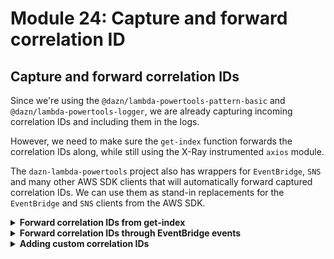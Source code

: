 # Module 24: Capture and forward correlation ID

## Capture and forward correlation IDs

Since we're using the `@dazn/lambda-powertools-pattern-basic` and `@dazn/lambda-powertools-logger`, we are already capturing incoming correlation IDs and including them in the logs.

However, we need to make sure the `get-index` function forwards the correlation IDs along, while still using the X-Ray instrumented `axios` module.

The `dazn-lambda-powertools` project also has wrappers for `EventBridge`, `SNS` and many other AWS SDK clients that will automatically forward captured correlation IDs. We can use them as stand-in replacements for the `EventBridge` and `SNS` clients from the AWS SDK.

<details>
<summary><b>Forward correlation IDs from get-index</b></summary><p>

You can access the auto-captured correlation IDs using the `@dazn/lambda-powertools-correlation-ids` package. From here, we can include them as HTTP headers.

1. At the project root, run `npm install --save @dazn/lambda-powertools-correlation-ids`.

2. Open `functions/get-index.js` and require the `@dazn/lambda-powertools-correlation-ids` module (at the top of the file).

```javascript
const CorrelationIds = require('@dazn/lambda-powertools-correlation-ids')
```

3. Staying in `functions/get-index.js`, on ln 32, replace

```javascript
const httpReq = http.get(restaurantsApiRoot, {
  headers: opts.headers
})
```

with the following:

```javascript
const httpReq = http.get(restaurantsApiRoot, {
  headers: Object.assign({}, opts.headers, CorrelationIds.get())
})
```

This adds the correlation IDs (that has been automatically extracted and captured from the invocation event) to the HTTP headers.

These changes are enough to ensure correlation IDs are included in the HTTP headers in the request to the `GET /restaurants` endpoint.

On the other side of the HTTP request, the `get-restaurants` function would extract them and include them in its logs. You don't need to do anything yourself, as the `@dazn/lambda-powertools-pattern-basic` wrapper would extract the correlation IDs out for you.

4. Open `tests/steps/when.js` and modify the `viaHandler` method so that `context` is initialized with a `awsRequestId`, e.g.

`const context = { awsRequestId: 'test' }`

This will be used to initialize the correlation ID with and you'll see it in the logs when you run the test (pay attention to the `x-correlation-id` field in the log messages)

`npm run test`

```
 PASS  tests/test_cases/notify-restaurant.tests.js
 PASS  tests/test_cases/get-restaurants.tests.js
 PASS  tests/test_cases/get-index.tests.js
 PASS  tests/test_cases/place-order.tests.js
 PASS  tests/test_cases/search-restaurants.tests.js
  ● Console

    console.info functions/search-restaurants.js:33
      this is a new secret
    console.debug node_modules/@dazn/lambda-powertools-logger/index.js:82
      {"message":"finding restaurants with theme...","count":"8","theme":"cartoon","awsRegion":"us-east-1","awsRequestId":"test","x-correlation-id":"test","debug-log-enabled":"true","call-chain-length":1,"level":20,"sLevel":"DEBUG"}
    console.debug node_modules/@dazn/lambda-powertools-logger/index.js:82
      {"message":"found restaurants","count":4,"awsRegion":"us-east-1","awsRequestId":"test","x-correlation-id":"test","debug-log-enabled":"true","call-chain-length":1,"level":20,"sLevel":"DEBUG"}


Test Suites: 5 passed, 5 total
Tests:       7 passed, 7 total
Snapshots:   0 total
Time:        4.283s
```

5. Redeploy the project.

`npx sls deploy`

6. Once the deployment is done, load the page. And then open the X-Ray console to make sure that the X-Ray tracing is still working.

7. Open the CloudWatch console to check the logs for both `get-index` and `get-restaurants`. You should see that the same correlation ID is included in both logs.

![](/images/mod24-001.png)

![](/images/mod24-002.png)

</p></details>

<details>
<summary><b>Forward correlation IDs through EventBridge events</b></summary><p>

The `dazn-lambda-powertools` suite has a number of like-for-like replacement packages for AWS SDK clients that can automatically forward correlation IDs that has been captured by the wrapper.

So, to forward correlation IDs from the `place-order` function onto `notify-restaurant` through EventBridge, we need to use the `@dazn/lambda-powertools-eventbridge-client` NPM package.

1. Install the `@dazn/lambda-powertools-eventbridge-client`

`npm install @dazn/lambda-powertools-eventbridge-client`

2. Open `functions/place-order.js` file, replace

```javascript
const eventBridge = XRay.captureAWSClient(new EventBridge())
```

with this:

```javascript
const eventBridge = XRay.captureAWSClient(require('@dazn/lambda-powertools-eventbridge-client'))
```

You can also remove this line too, since we no longer need it:

```javascript
const EventBridge = require('aws-sdk/clients/eventbridge')
```

3. Repeat step 2 for `functions/notify-restaurant.js`

4. Redeploy

`npx sls deploy`

and place a few orders, and then check the logs for `place-order` and `notify-restaurant`. You should see on a few occassions (remember, debug logs are sampled at 10%) that debug logs are enabled on the whole transaction and that both functions have the same `x-correlation-id`.

e.g. in the `place-order` function:
![](/images/mod24-003.png)

the same `x-correlation-id` is recorded in `notify-restaurant` function, and note the decision to enable debug logging is passed along
![](/images/mod24-004.png)

4. Also, check out [**this repo**](https://github.com/theburningmonk/lambda-distributed-tracing-demo/tree/master/lambda-powertools) to see a more comprehensive demo of how you can auto-extract and forward correlation IDs through a variety of different event sources with the dazn-lambda-powertools.

</p></details>

<details>
<summary><b>Adding custom correlation IDs</b></summary><p>

By default, the Lambda powertools would initialize a correlation ID for you using either:

* API Gateway request ID for API Gateway events
* Lambda request ID for all other events

The reason it prefers the API Gateway request ID where applicable is that, unlike the Lambda request ID, the API Gateway request ID is returned to the caller as a HTTP response header. This means, in the event of an error, the caller can report this ID to the end-user, and inform him/her to contact your customer support team with the ID (or just the first 6 characters of it).

This lets you find the relevant logs quicker as you can search for logs whose `x-correlation-id` matches the ID the customer has provided.

HOWEVER, this is not always possible. And we can do ourselves a massive favour by tracking a few other correlation IDs - that is, IDs that we want to correlate logs from different functions with.

For example, in the order flow, some natural candidates are:

* user ID
* order ID
* restaurant name

So, let's capture these as correlation IDs in the `place-order` function, which then propagates them across other functions down the line.

1. Open `functions/place-order.js`, and require the `@dazn/lambda-powertools-correlation-ids` package at the top

```javascript
const CorrelationIds = require('@dazn/lambda-powertools-correlation-ids')
```

2. At ln14, before we log the debug message

```javascript
Log.debug('placing order...', { orderId, restaurantName })
```

Let's add the `orderId`, `userId` and `restaurantName` as correlation IDs, which would be automatically included in our logs, so we wouldn't need to explicitly include them each time.

Replace ln14, `Log.debug('placing order...', { orderId, restaurantName })` with the following

```javascript
const userId = event.requestContext.authorizer.claims.sub
CorrelationIds.set('userId', userId)
CorrelationIds.set('orderId', orderId)
CorrelationIds.set('restaurantName', restaurantName)
Log.debug('placing order...')
```

Yup, you can access the authenticated user's information through `event.requestContext.authorizer.claims`. In there you can find the user's username too, which based on our Cognito User Pool configuration, is the user's email. And given GDPR and other similar rules, you shouldn't include PII data like email in the logs! `sub` is the `subject` in JWT (see [here](https://en.wikipedia.org/wiki/JSON_Web_Token)) and in this case, a unique identifier for a user in Cognito, whereas usernames can be reassigned, `sub` is never reassigned.

3. Open `functions/notify-restaurant.js`, on ln19, replace

```javascript
const { restaurantName, orderId } = order
Log.debug('notified restaurant', {
  orderId,
  restaurantName
})
```

with

```javascript
Log.debug('notified restaurant')
```

We don't need to explicitly set them anymore, they'll come through as correlation IDs regardless.

![](/images/mod24-005.png)

![](/images/mod24-006.png)

</p></details>
